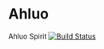 # Ahluo
Ahluo Spirit [![Build Status](https://travis-ci.org/superluo/Ahluo.svg?branch=master)](https://travis-ci.org/superluo/Ahluo)
